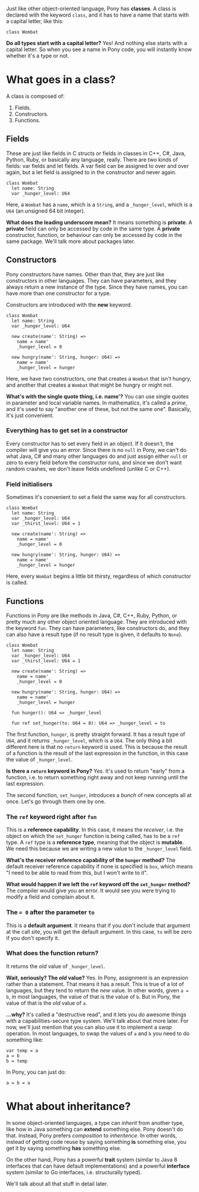 Just like other object-oriented language, Pony has __classes__. A class is declared with the keyword `class`, and it has to have a name that starts with a capital letter, like this:

```pony
class Wombat
```

__Do all types start with a capital letter?__ Yes! And nothing else starts with a capital letter. So when you see a name in Pony code, you will instantly know whether it's a type or not.

# What goes in a class?

A class is composed of:

1. Fields.
2. Constructors.
3. Functions.

## Fields

These are just like fields in C structs or fields in classes in C++, C#, Java, Python, Ruby, or basically any language, really. There are two kinds of fields: var fields and let fields. A var field can be assigned to over and over again, but a let field is assigned to in the constructor and never again.

```pony
class Wombat
  let name: String
  var _hunger_level: U64
```

Here, a `Wombat` has a `name`, which is a `String`, and a `_hunger_level`, which is a `U64` (an unsigned 64 bit integer).

__What does the leading underscore mean?__ It means something is __private__. A __private__ field can only be accessed by code in the same type. A __private__ constructor, function, or behaviour can only be accessed by code in the same package. We'll talk more about packages later.

## Constructors

Pony constructors have names. Other than that, they are just like constructors in other languages. They can have parameters, and they always return a new instance of the type. Since they have names, you can have more than one constructor for a type.

Constructors are introduced with the __new__ keyword.

```pony
class Wombat
  let name: String
  var _hunger_level: U64

  new create(name': String) =>
    name = name'
    _hunger_level = 0

  new hungry(name': String, hunger: U64) =>
    name = name'
    _hunger_level = hunger
```

Here, we have two constructors, one that creates a `Wombat` that isn't hungry, and another that creates a `Wombat` that might be hungry or might not.

__What's with the single quote thing, i.e. name'?__ You can use single quotes in parameter and local variable names. In mathematics, it's called a _prime_, and it's used to say "another one of these, but not the same one". Basically, it's just convenient.

### Everything has to get set in a constructor

Every constructor has to set every field in an object. If it doesn't, the compiler will give you an error. Since there is no `null` in Pony, we can't do what Java, C# and many other languages do and just assign either `null` or zero to every field before the constructor runs, and since we don't want random crashes, we don't leave fields undefined (unlike C or C++).

### Field initialisers

Sometimes it's convenient to set a field the same way for all constructors.

```pony
class Wombat
  let name: String
  var _hunger_level: U64
  var _thirst_level: U64 = 1

  new create(name': String) =>
    name = name'
    _hunger_level = 0

  new hungry(name': String, hunger: U64) =>
    name = name'
    _hunger_level = hunger
```

Here, every `Wombat` begins a little bit thirsty, regardless of which constructor is called.

## Functions

Functions in Pony are like methods in Java, C#, C++, Ruby, Python, or pretty much any other object oriented language. They are introduced with the keyword `fun`. They can have parameters, like constructors do, and they can also have a result type (if no result type is given, it defaults to `None`).

```pony
class Wombat
  let name: String
  var _hunger_level: U64
  var _thirst_level: U64 = 1

  new create(name': String) =>
    name = name'
    _hunger_level = 0

  new hungry(name': String, hunger: U64) =>
    name = name'
    _hunger_level = hunger

  fun hunger(): U64 => _hunger_level

  fun ref set_hunger(to: U64 = 0): U64 => _hunger_level = to
```

The first function, `hunger`, is pretty straight forward. It has a result type of `U64`, and it returns `_hunger_level`, which is a `U64`. The only thing a bit different here is that no `return` keyword is used. This is because the result of a function is the result of the last expression in the function, in this case the value of `_hunger_level`.

__Is there a `return` keyword in Pony?__ Yes. It's used to return "early" from a function, i.e. to return something right away and not keep running until the last expression.

The second function, `set_hunger`, introduces a _bunch_ of new concepts all at once. Let's go through them one by one.

### The `ref` keyword right after `fun`

This is a __reference capability__. In this case, it means the _receiver_, i.e. the object on which the `set_hunger` function is being called, has to be a `ref` type. A `ref` type is a __reference type__, meaning that the object is __mutable__. We need this because we are writing a new value to the `_hunger_level` field.

__What's the receiver reference capability of the `hunger` method?__ The default receiver reference capability if none is specified is `box`, which means "I need to be able to read from this, but I won't write to it".

__What would happen if we left the `ref` keyword off the `set_hunger` method?__ The compiler would give you an error. It would see you were trying to modify a field and complain about it.

### The `= 0` after the parameter `to`

This is a __default argument__. It means that if you don't include that argument at the call site, you will get the default argument. In this case, `to` will be zero if you don't specify it.

### What does the function return?

It returns the _old_ value of `_hunger_level`.

__Wait, seriously? The _old_ value?__ Yes. In Pony, assignment is an expression rather than a statement. That means it has a result. This is true of a lot of languages, but they tend to return the _new_ value. In other words, given `a = b`, in most languages, the value of that is the value of `b`. But in Pony, the value of that is the _old_ value of `a`.

__...why?__ It's called a "destructive read", and it lets you do awesome things with a capabilities-secure type system. We'll talk about that more later. For now, we'll just mention that you can also use it to implement a _swap_ operation. In most languages, to swap the values of `a` and `b` you need to do something like:

```pony
var temp = a
a = b
b = temp
```

In Pony, you can just do:

```pony
a = b = a
```

# What about inheritance?

In some object-oriented languages, a type can _inherit_ from another type, like how in Java something can __extend__ something else. Pony doesn't do that. Instead, Pony prefers _composition_ to _inheritence_. In other words, instead of getting code reuse by saying something __is__ something else, you get it by saying something __has__ something else.

On the other hand, Pony has a powerful __trait__ system (similar to Java 8 interfaces that can have default implementations) and a powerful __interface__ system (similar to Go interfaces, i.e. structurally typed).

We'll talk about all that stuff in detail later.
